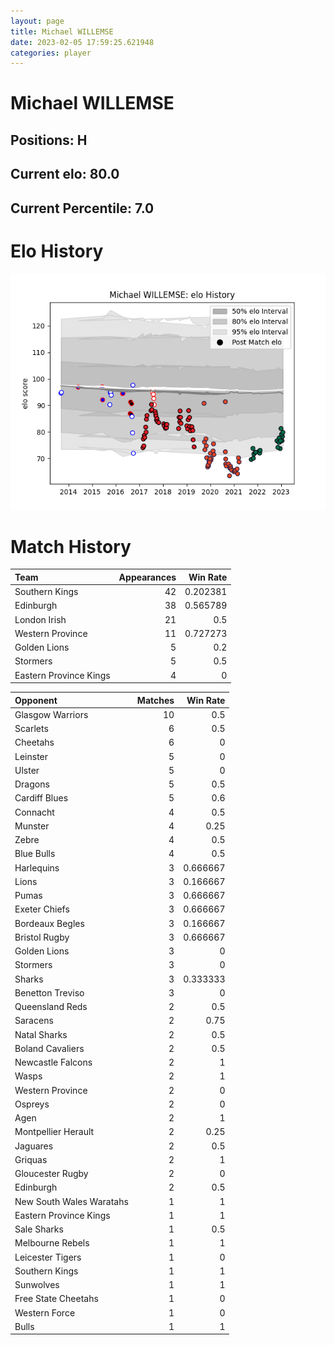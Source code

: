 ```yaml
---  
layout: page  
title: Michael WILLEMSE  
date: 2023-02-05 17:59:25.621948  
categories: player  
---
```

# Michael WILLEMSE

## Positions: H

## Current elo: 80.0

## Current Percentile: 7.0

# Elo History


![elo history](history_MichaelWILLEMSE.png)
# Match History


| Team                   |   Appearances |   Win Rate |
|:-----------------------|--------------:|-----------:|
| Southern Kings         |            42 |   0.202381 |
| Edinburgh              |            38 |   0.565789 |
| London Irish           |            21 |   0.5      |
| Western Province       |            11 |   0.727273 |
| Golden Lions           |             5 |   0.2      |
| Stormers               |             5 |   0.5      |
| Eastern Province Kings |             4 |   0        |

| Opponent                 |   Matches |   Win Rate |
|:-------------------------|----------:|-----------:|
| Glasgow Warriors         |        10 |   0.5      |
| Scarlets                 |         6 |   0.5      |
| Cheetahs                 |         6 |   0        |
| Leinster                 |         5 |   0        |
| Ulster                   |         5 |   0        |
| Dragons                  |         5 |   0.5      |
| Cardiff Blues            |         5 |   0.6      |
| Connacht                 |         4 |   0.5      |
| Munster                  |         4 |   0.25     |
| Zebre                    |         4 |   0.5      |
| Blue Bulls               |         4 |   0.5      |
| Harlequins               |         3 |   0.666667 |
| Lions                    |         3 |   0.166667 |
| Pumas                    |         3 |   0.666667 |
| Exeter Chiefs            |         3 |   0.666667 |
| Bordeaux Begles          |         3 |   0.166667 |
| Bristol Rugby            |         3 |   0.666667 |
| Golden Lions             |         3 |   0        |
| Stormers                 |         3 |   0        |
| Sharks                   |         3 |   0.333333 |
| Benetton Treviso         |         3 |   0        |
| Queensland Reds          |         2 |   0.5      |
| Saracens                 |         2 |   0.75     |
| Natal Sharks             |         2 |   0.5      |
| Boland Cavaliers         |         2 |   0.5      |
| Newcastle Falcons        |         2 |   1        |
| Wasps                    |         2 |   1        |
| Western Province         |         2 |   0        |
| Ospreys                  |         2 |   0        |
| Agen                     |         2 |   1        |
| Montpellier Herault      |         2 |   0.25     |
| Jaguares                 |         2 |   0.5      |
| Griquas                  |         2 |   1        |
| Gloucester Rugby         |         2 |   0        |
| Edinburgh                |         2 |   0.5      |
| New South Wales Waratahs |         1 |   1        |
| Eastern Province Kings   |         1 |   1        |
| Sale Sharks              |         1 |   0.5      |
| Melbourne Rebels         |         1 |   1        |
| Leicester Tigers         |         1 |   0        |
| Southern Kings           |         1 |   1        |
| Sunwolves                |         1 |   1        |
| Free State Cheetahs      |         1 |   0        |
| Western Force            |         1 |   0        |
| Bulls                    |         1 |   1        |